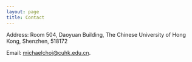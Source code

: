 ```yaml
---
layout: page
title: Contact
---
```

Address: Room 504, Daoyuan Building, The Chinese University of Hong Kong, Shenzhen, 518172

Email: michaelchoi@cuhk.edu.cn.
